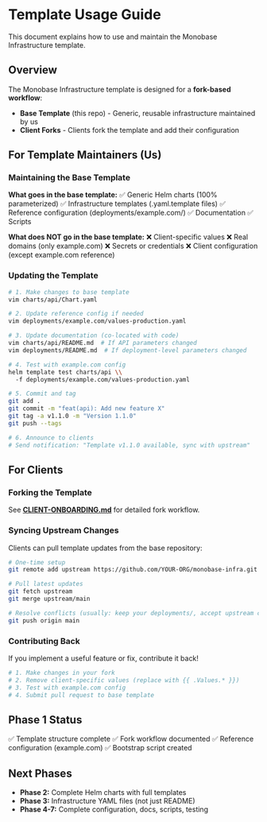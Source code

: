 # Template Usage Guide

This document explains how to use and maintain the Monobase Infrastructure template.

## Overview

The Monobase Infrastructure template is designed for a **fork-based workflow**:

- **Base Template** (this repo) - Generic, reusable infrastructure maintained by us
- **Client Forks** - Clients fork the template and add their configuration

## For Template Maintainers (Us)

### Maintaining the Base Template

**What goes in the base template:**
✅ Generic Helm charts (100% parameterized)
✅ Infrastructure templates (.yaml.template files)
✅ Reference configuration (deployments/example.com/)
✅ Documentation
✅ Scripts

**What does NOT go in the base template:**
❌ Client-specific values
❌ Real domains (only example.com)
❌ Secrets or credentials
❌ Client configuration (except example.com reference)

### Updating the Template

```bash
# 1. Make changes to base template
vim charts/api/Chart.yaml

# 2. Update reference config if needed
vim deployments/example.com/values-production.yaml

# 3. Update documentation (co-located with code)
vim charts/api/README.md  # If API parameters changed
vim deployments/README.md  # If deployment-level parameters changed

# 4. Test with example.com config
helm template test charts/api \\
  -f deployments/example.com/values-production.yaml

# 5. Commit and tag
git add .
git commit -m "feat(api): Add new feature X"
git tag -a v1.1.0 -m "Version 1.1.0"
git push --tags

# 6. Announce to clients
# Send notification: "Template v1.1.0 available, sync with upstream"
```

## For Clients

### Forking the Template

See **[CLIENT-ONBOARDING.md](CLIENT-ONBOARDING.md)** for detailed fork workflow.

### Syncing Upstream Changes

Clients can pull template updates from the base repository:

```bash
# One-time setup
git remote add upstream https://github.com/YOUR-ORG/monobase-infra.git

# Pull latest updates
git fetch upstream
git merge upstream/main

# Resolve conflicts (usually: keep your deployments/, accept upstream changes)
git push origin main
```

### Contributing Back

If you implement a useful feature or fix, contribute it back!

```bash
# 1. Make changes in your fork
# 2. Remove client-specific values (replace with {{ .Values.* }})
# 3. Test with example.com config
# 4. Submit pull request to base template
```

## Phase 1 Status

✅ Template structure complete
✅ Fork workflow documented
✅ Reference configuration (example.com)
✅ Bootstrap script created

## Next Phases

- **Phase 2:** Complete Helm charts with full templates
- **Phase 3:** Infrastructure YAML files (not just README)
- **Phase 4-7:** Complete configuration, docs, scripts, testing

